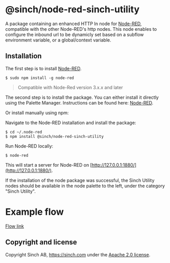 # @sinch/node-red-sinch-utility

A package containing an enhanced HTTP In node for [Node-RED](https://nodered.org), compatible with the other Node-RED's http nodes. This node enables to configure the inbound url to be dynamicly set based on a subflow environment variable, or a global/context variable.

## Installation

The first step is to install [Node-RED](https://nodered.org/docs/getting-started/local).

```
$ sudo npm install -g node-red
```

> Compatible with Node-Red version 3.x.x and later

The second step is to install the package. You can either install it directly using the Palette Manager. Instructions can be found here: [Node-RED](https://nodered.org/docs/user-guide/runtime/adding-nodes).

Or install manually using npm:

Navigate to the Node-RED installation and install the package:

```
$ cd ~/.node-red
$ npm install @sinch/node-red-sinch-utility
```

Run Node-RED locally: 
```
$ node-red
```

This will start a server for Node-RED on [http://127.0.0.1:1880/](http://127.0.0.1:1880/).

If the installation of the node package was successful, the Sinch Utility nodes should be available in the node palette to the left, under the category "Sinch Utility". 

# Example flow

[Flow link](docs/examples/flow.json)

## Copyright and license

Copyright Sinch AB, https://sinch.com under the [Apache 2.0 license](LICENSE).